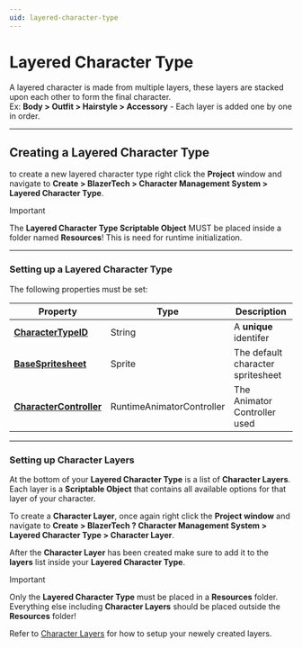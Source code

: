 ```yaml
---
uid: layered-character-type
---
```


# Layered Character Type
A layered character is made from multiple layers, these layers are stacked upon each other to form the final character.  
Ex: **Body > Outfit > Hairstyle > Accessory** - Each layer is added one by one in order.

---

## Creating a Layered Character Type
to create a new layered character type right click the **Project** window and navigate to **Create > BlazerTech > Character Management System > Layered Character Type**.

> [!IMPORTANT]
> The **Layered Character Type Scriptable Object** MUST be placed inside a folder named **Resources**! This is need for runtime initialization.

---

### Setting up a Layered Character Type
The following properties must be set:

| Property                                                                 | Type                      | Description                       |
| ------------------------------------------------------------------------ | ------------------------- | --------------------------------- |
| **[CharacterTypeID](xref:character-type-core#character-type-id)**        | String                    | A **unique** identifer            |
| **[BaseSpritesheet](xref:character-type-core#base-spritesheet)**         | Sprite                    | The default character spritesheet |
| **[CharacterController](xref:character-type-core#character-controller)** | RuntimeAnimatorController | The Animator Controller used      |

---

### Setting up Character Layers

At the bottom of your **Layered Character Type** is a list of **Character Layers**. Each layer is a **Scriptable Object** that contains all available options for that layer of your character.

To create a **Character Layer**, once again right click the **Project window** and navigate to **Create > BlazerTech ? Character Management System > Layered Character Type > Character Layer**.

After the **Character Layer** has been created make sure to add it to the **layers** list inside your **Layered Character Type**.

> [!IMPORTANT]
> Only the **Layered Character Type** must be placed in a **Resources** folder. Everything else including **Character Layers** should be placed outside the **Resources** folder!

Refer to [Character Layers](character-layers.md) for how to setup your newely created layers.